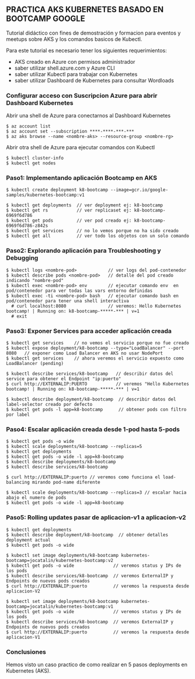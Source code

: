 **PRACTICA AKS KUBERNETES BASADO EN BOOTCAMP GOOGLE**
------------------------------------------------------------------

Tutorial didáctico con fines de demostración y formacion para eventos y meetups sobre AKS y los comandos basicos de Kubectl.

Para este tutorial es necesario tener los siguientes requerimientos:
- AKS creado en Azure con permisos administrador
- saber utilizar shell.azure.com y Azure CLI
- saber utilizar Kubectl para trabajar con Kubernetes
- saber utilizar Dashboard de Kubernetes para consultar Wordloads


### Configurar acceso con Suscripcion Azure para abrir Dashboard Kubernetes

Abrir una shell de Azure para conectarnos al Dashboard Kubernetes
```
$ az account list
$ az account set --subscription ****-****-***-***
$ az aks browse --name <nombre-aks> --resource-group <nombre-rg> 
```

Abrir otra shell de Azure para ejecutar comandos con Kubectl
```
$ kubectl cluster-info
$ kubectl get nodes
```

### Paso1: Implementando aplicación Bootcamp en AKS

```
$ kubectl create deployment k8-bootcamp --image=gcr.io/google-samples/kubernetes-bootcamp:v1

$ kubectl get deployments  // ver deployment ej: k8-bootcamp
$ kubectl get rs           // ver replicaset ej: k8-bootcamp-6969f6d786
$ kubectl get pods         // ver pod creado ej: k8-bootcamp-6969f6d786-z842s 
$ kubectl get services     // no lo vemos porque no ha sido creado
$ kubectl get all          // ver todo los objetos con un solo comando
```

### Paso2:  Explorando aplicación para Troubleshooting y Debugging 

```
$ kubectl logs <nombre-pod>            // ver logs del pod-contenedor
$ kubectl describe pods <nombre-pod>   // detalle del pod creado indicando "nombre-pod"
$ kubectl exec <nombre-pod> env        // ejecutar comando env  en pod/contenedor para ver todas las vars entorno definidas
$ kubectl exec -ti <nombre-pod> bash   // ejecutar comando bash en pod/contenedor para tener una shell interactiva
  # curl localhost:8080                // veremos: Hello Kubernetes bootcamp! | Running on: k8-bootcamp-*****-*** | v=1
  # exit
```

### Paso3: Exponer Services para acceder aplicación creada

```
$ kubectl get services    // no vemos el servicio porque no fue creado
$ kubectl expose deployment/k8-bootcamp --type="LoadBalancer" --port 8080   // exponer como Load Balancer en AKS no usar NodePort
$ kubectl get services    // ahora veremos el servicio expuesto como LoadBalancer (pending)

$ kubectl describe services/k8-bootcamp   // describir datos del service para obtener el Endpoint "ip:puerto"
$ curl http://EXTERNALIP:PUERTO           // veremos "Hello Kubernetes bootcamp! | Running on: k8-bootcamp-*****-*** | v=1

$ kubectl describe deployment/k8-bootcamp  // describir datos del label-selector creado por defecto
$ kubectl get pods -l app=k8-bootcamp      // obtener pods con filtro por label
```

### Paso4: Escalar aplicación creada desde 1-pod hasta 5-pods

```
$ kubectl get pods -o wide
$ kubectl scale deployments/k8-bootcamp --replicas=5
$ kubectl get deployments
$ kubectl get pods -o wide -l app=k8-bootcamp  
$ kubectl describe deployments/k8-bootcamp
$ kubectl describe services/k8-bootcamp  

$ curl http://EXTERNALIP:puerto // veremos como funciona el load-balancing mirando pod-name diferente

$ kubectl scale deployments/k8-bootcamp --replicas=3 // escalar hacia abajo el numero de pods
$ kubectl get pods -o wide -l app=k8-bootcamp  
```

### Paso5: Rolling updates pasar de aplicacion-v1 a aplicacion-v2

```
$ kubectl get deployments
$ kubectl describe deployment/k8-bootcamp  // obtener detalles deployment actual
$ kubectl get pods -o wide

$ kubectl set image deployments/k8-bootcamp kubernetes-bootcamp=jocatalin/kubernetes-bootcamp:v2
$ kubectl get pods -o wide               // veremos status y IPs de los pods 
$ kubectl describe services/k8-bootcamp  // veremos ExternalIP y Endpoints de nuevos pods creados
$ curl http://EXTERNALIP:puerto          // veremos la respuesta desde aplicacion-V2

$ kubectl set image deployments/k8-bootcamp kubernetes-bootcamp=jocatalin/kubernetes-bootcamp:v1
$ kubectl get pods -o wide               // veremos status y IPs de los pods 
$ kubectl describe services/k8-bootcamp  // veremos ExternalIP y Endpoints de nuevos pods creados
$ curl http://EXTERNALIP:puerto          // veremos la respuesta desde aplicacion-V1
```

### Conclusiones
Hemos visto un caso practico de como realizar en 5 pasos deployments en Kubernetes (AKS).

